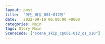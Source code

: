 ```yaml
---
layout: post
title:  "메인_회상_001~012장"
date:   2022-09-10 06:00:00 +0000
categories: Main
Tags: Story Main
SceneCode: ["scene_skip_cp001-012_q1_s10"]
---
```

